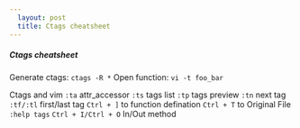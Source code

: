 ```yaml
---
  layout: post
  title: Ctags cheatsheet
---
```


##### Ctags cheatsheet

<!--more-->

Generate ctags: `ctags -R *`
Open function: `vi -t foo_bar`

Ctags and vim
`:ta` attr_accessor
`:ts` tags list
`:tp`  tags preview
`:tn`  next tag
`:tf/:tl` first/last tag
`Ctrl + ]` to function defination
`Ctrl + T` to Original File
`:help tags`
`Ctrl + I/Ctrl + O` In/Out method


